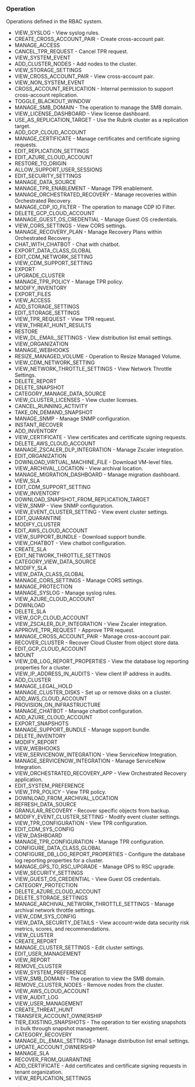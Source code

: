 ### Operation
Operations defined in the RBAC system.

- VIEW_SYSLOG - View syslog rules.
- CREATE_CROSS_ACCOUNT_PAIR - Create cross-account pair.
- MANAGE_ACCESS
- CANCEL_TPR_REQUEST - Cancel TPR request.
- VIEW_SYSTEM_EVENT
- ADD_CLUSTER_NODES - Add nodes to the cluster.
- VIEW_STORAGE_SETTINGS
- VIEW_CROSS_ACCOUNT_PAIR - View cross-account pair.
- VIEW_NON_SYSTEM_EVENT
- CROSS_ACCOUNT_REPLICATION - Internal permission to support cross-account replication.
- TOGGLE_BLACKOUT_WINDOW
- MANAGE_SMB_DOMAIN - The operation to manage the SMB domain.
- VIEW_LICENSE_DASHBOARD - View license dashboard.
- USE_AS_REPLICATION_TARGET - Use the Rubrik cluster as a replication target.
- ADD_GCP_CLOUD_ACCOUNT
- MANAGE_CERTIFICATE - Manage certificates and certificate signing requests.
- EDIT_REPLICATION_SETTINGS
- EDIT_AZURE_CLOUD_ACCOUNT
- RESTORE_TO_ORIGIN
- ALLOW_SUPPORT_USER_SESSIONS
- EDIT_SECURITY_SETTINGS
- MANAGE_DATA_SOURCE
- MANAGE_TPR_ENABLEMENT - Manage TPR enablement.
- MANAGE_ORCHESTRATED_RECOVERY - Manage recoveries within Orchestrated Recovery.
- MANAGE_CDP_IO_FILTER - The operation to manage CDP IO Filter.
- DELETE_GCP_CLOUD_ACCOUNT
- MANAGE_GUEST_OS_CREDENTIAL - Manage Guest OS credentials.
- VIEW_CORS_SETTINGS - View CORS settings.
- MANAGE_RECOVERY_PLAN - Manage Recovery Plans within Orchestrated Recovery.
- CHAT_WITH_CHATBOT - Chat with chatbot.
- EXPORT_DATA_CLASS_GLOBAL
- EDIT_CDM_NETWORK_SETTING
- VIEW_CDM_SUPPORT_SETTING
- EXPORT
- UPGRADE_CLUSTER
- MANAGE_TPR_POLICY - Manage TPR policy.
- MODIFY_INVENTORY
- EXPORT_FILES
- VIEW_ACCESS
- ADD_STORAGE_SETTINGS
- EDIT_STORAGE_SETTINGS
- VIEW_TPR_REQUEST - View TPR request.
- VIEW_THREAT_HUNT_RESULTS
- RESTORE
- VIEW_DL_EMAIL_SETTINGS - View distribution list email settings.
- VIEW_ORGANIZATION
- MANAGE_WEBHOOKS
- RESIZE_MANAGED_VOLUME - Operation to Resize Managed Volume.
- VIEW_CDM_NETWORK_SETTING
- VIEW_NETWORK_THROTTLE_SETTINGS - View Network Throttle Settings.
- DELETE_REPORT
- DELETE_SNAPSHOT
- CATEGORY_MANAGE_DATA_SOURCE
- VIEW_CLUSTER_LICENSES - View cluster licenses.
- CANCEL_RUNNING_ACTIVITY
- TAKE_ON_DEMAND_SNAPSHOT
- MANAGE_SNMP - Manage SNMP configuration.
- INSTANT_RECOVER
- ADD_INVENTORY
- VIEW_CERTIFICATE - View certificates and certificate signing requests.
- DELETE_AWS_CLOUD_ACCOUNT
- MANAGE_ZSCALER_DLP_INTEGRATION - Manage Zscaler integration.
- EDIT_ORGANIZATION
- DOWNLOAD_VIRTUAL_MACHINE_FILE - Download VM-level files.
- VIEW_ARCHIVAL_LOCATION - View archival location.
- MANAGE_MIGRATION_DASHBOARD - Manage migration dashboard.
- VIEW_SLA
- EDIT_CDM_SUPPORT_SETTING
- VIEW_INVENTORY
- DOWNLOAD_SNAPSHOT_FROM_REPLICATION_TARGET
- VIEW_SNMP - View SNMP configuration.
- VIEW_EVENT_CLUSTER_SETTING - View event cluster settings.
- EDIT_QUARANTINE
- MODIFY_CLUSTER
- EDIT_AWS_CLOUD_ACCOUNT
- VIEW_SUPPORT_BUNDLE - Download support bundle.
- VIEW_CHATBOT - View chatbot configuration.
- CREATE_SLA
- EDIT_NETWORK_THROTTLE_SETTINGS
- CATEGORY_VIEW_DATA_SOURCE
- MODIFY_SLA
- VIEW_DATA_CLASS_GLOBAL
- MANAGE_CORS_SETTINGS - Manage CORS settings.
- MANAGE_PROTECTION
- MANAGE_SYSLOG - Manage syslog rules.
- VIEW_AZURE_CLOUD_ACCOUNT
- DOWNLOAD
- DELETE_SLA
- VIEW_GCP_CLOUD_ACCOUNT
- VIEW_ZSCALER_DLP_INTEGRATION - View Zscaler integration.
- APPROVE_TPR_REQUEST - Approve TPR request.
- MANAGE_CROSS_ACCOUNT_PAIR - Manage cross-account pair.
- RECOVER_CLUSTER - Recover Cloud Cluster from object store data.
- EDIT_GCP_CLOUD_ACCOUNT
- MOUNT
- VIEW_DB_LOG_REPORT_PROPERTIES - View the database log reporting properties for a cluster.
- VIEW_IP_ADDRESS_IN_AUDITS - View client IP address in audits.
- ADD_CLUSTER
- MANAGE_LEGAL_HOLD
- MANAGE_CLUSTER_DISKS - Set up or remove disks on a cluster.
- ADD_AWS_CLOUD_ACCOUNT
- PROVISION_ON_INFRASTRUCTURE
- MANAGE_CHATBOT - Manage chatbot configuration.
- ADD_AZURE_CLOUD_ACCOUNT
- EXPORT_SNAPSHOTS
- MANAGE_SUPPORT_BUNDLE - Manage support bundle.
- DELETE_INVENTORY
- MODIFY_REPORT
- VIEW_WEBHOOKS
- VIEW_SERVICENOW_INTEGRATION - View ServiceNow Integration.
- MANAGE_SERVICENOW_INTEGRATION - Manage ServiceNow Integration.
- VIEW_ORCHESTRATED_RECOVERY_APP - View Orchestrated Recovery application.
- EDIT_SYSTEM_PREFERENCE
- VIEW_TPR_POLICY - View TPR policy.
- DOWNLOAD_FROM_ARCHIVAL_LOCATION
- REFRESH_DATA_SOURCE
- GRANULAR_RECOVERY - Recover specific objects from backup.
- MODIFY_EVENT_CLUSTER_SETTING - Modify event cluster settings.
- VIEW_TPR_CONFIGURATION - View TPR configuration.
- EDIT_CDM_SYS_CONFIG
- VIEW_DASHBOARD
- MANAGE_TPR_CONFIGURATION - Manage TPR configuration.
- CONFIGURE_DATA_CLASS_GLOBAL
- CONFIGURE_DB_LOG_REPORT_PROPERTIES - Configure the database log reporting properties for a cluster.
- MANAGE_GPS_TO_RSC_UPGRADE - Manage GPS to RSC upgrade.
- VIEW_SECURITY_SETTINGS
- VIEW_GUEST_OS_CREDENTIAL - View Guest OS credentials.
- CATEGORY_PROTECTION
- DELETE_AZURE_CLOUD_ACCOUNT
- DELETE_STORAGE_SETTINGS
- MANAGE_ARCHIVAL_NETWORK_THROTTLE_SETTINGS - Manage archival network throttle settings.
- VIEW_CDM_SYS_CONFIG
- VIEW_DATA_SECURITY_DETAILS - View account-wide data security risk metrics, scores, and recommendations.
- VIEW_CLUSTER
- CREATE_REPORT
- MANAGE_CLUSTER_SETTINGS - Edit cluster settings.
- EDIT_USER_MANAGEMENT
- VIEW_REPORT
- REMOVE_CLUSTER
- VIEW_SYSTEM_PREFERENCE
- VIEW_SMB_DOMAIN - The operation to view the SMB domain.
- REMOVE_CLUSTER_NODES - Remove nodes from the cluster.
- VIEW_AWS_CLOUD_ACCOUNT
- VIEW_AUDIT_LOG
- VIEW_USER_MANAGEMENT
- CREATE_THREAT_HUNT
- TRANSFER_ACCOUNT_OWNERSHIP
- TIER_EXISTING_SNAPSHOTS - The operation to tier existing snapshots in bulk through snapshot management.
- CATEGORY_RECOVERY
- MANAGE_DL_EMAIL_SETTINGS - Manage distribution list email settings.
- UPDATE_ACCOUNT_OWNERSHIP
- MANAGE_SLA
- RECOVER_FROM_QUARANTINE
- ADD_CERTIFICATE - Add certificates and certificate signing requests in tenant organization.
- VIEW_REPLICATION_SETTINGS
